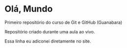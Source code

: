 # Olá, Mundo
 Primeiro repositório do curso de Git e GitHub (Guanabara)

 Repositório criado durante uma aula ao vivo.

 Essa linha eu adiconei diretamente no site.
